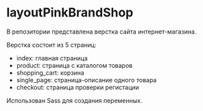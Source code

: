 # layoutPinkBrandShop

В репозитории представлена верстка сайта интернет-магазина.

Верстка состоит из 5 страниц:
- index: главная страница
- product: страница с каталогом товаров
- shopping_cart: корзина
- single_page: страница-описание одного товара 
- checkout: страница проверки регистации

Использован Sass для создания переменных.

